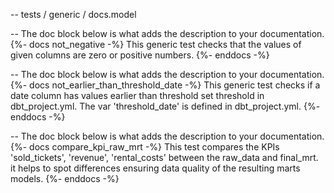 -- tests / generic / docs.model

-- The doc block below is what adds the description to your documentation.
{%- docs not_negative -%}
This generic test checks that the values of given columns are zero or positive numbers.
{%- enddocs -%}

-- The doc block below is what adds the description to your documentation.
{%- docs not_earlier_than_threshold_date -%}
This generic test checks if a date column has values earlier than threshold
set threshold in dbt_project.yml. The var 'threshold_date' is defined in dbt_project.yml.
{%- enddocs -%}

-- The doc block below is what adds the description to your documentation.
{%- docs compare_kpi_raw_mrt -%}
This test compares the KPIs 'sold_tickets', 'revenue', 'rental_costs' 
between the raw_data and final_mrt. it helps to spot differences ensuring data
quality of the resulting marts models.
{%- enddocs -%}